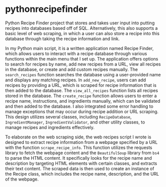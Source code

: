 # pythonrecipefinder
Python Recipe Finder project that stores and takes user input into putting recipes into databases based off of SQL. 
Alternatively, this also supports a basic level of web scraping, in which a user can also store a recipe into this database through taking the recipe information and link.

In my Python main script, it is a written application named Recipe Finder, which allows users to interact with a recipe database through various functions within the main menu that I set up. 
The application offers options to search for recipes by name, add new recipes from a URL, view all recipes in the database, or create and add custom recipes manually. 
The `search_recipes` function searches the database using a user-provided name and displays any matching recipes. 
In `add_new_recipe`, users can add recipes by providing a URL, which is scraped for recipe information that is then added to the database. 
The `view_all_recipes` function lists all recipes stored in the database. The `create_recipe` function allows users to enter a recipe name, instructions, and ingredients manually, which can be validated and then added to the database. 
I also integrated some error handling to manage exceptions that may occur during recipe addition or URL scraping. 
This design utilizes several classes, including `RecipeDatabase`, `IngredientManager`, `IngredientValidator`, and other utility classes, to manage recipes and ingredients effectively.

To elaborate on the web scraping side, the web recipes script I wrote is designed to extract recipe information from a webpage specified by a URL with the function `scrape_recipe_info`. 
This function utilizes the requests library to fetch the webpage content and the `BeautifulSoup` library from `bs4` to parse the HTML content. 
It specifically looks for the recipe name and description by targeting HTML elements with certain classes, and extracts their text content. 
The scraped data is then used to create an instance of the Recipe class, which includes the recipe name, description, and the URL of the webpage. 
